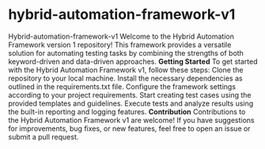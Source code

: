 # hybrid-automation-framework-v1
Hybrid-automation-framework-v1
Welcome to the Hybrid Automation Framework version 1 repository! This framework provides a versatile solution for automating testing tasks by combining the strengths of both keyword-driven and data-driven approaches.
**Getting Started**
To get started with the Hybrid Automation Framework v1, follow these steps:
Clone the repository to your local machine.
Install the necessary dependencies as outlined in the requirements.txt file.
Configure the framework settings according to your project requirements.
Start creating test cases using the provided templates and guidelines.
Execute tests and analyze results using the built-in reporting and logging features.
**Contribution**
Contributions to the Hybrid Automation Framework v1 are welcome! If you have suggestions for improvements, bug fixes, or new features, feel free to open an issue or submit a pull request.
